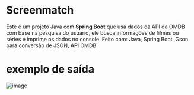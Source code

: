 # Screenmatch

Este é um projeto Java com **Spring Boot** que usa dados da API da OMDB com base na pesquisa do usuário, ele busca informações de filmes ou séries e imprime os dados no console.
Feito com: Java, Spring Boot, Gson para conversão de JSON, API OMDB

# exemplo de saída
![image](https://github.com/user-attachments/assets/f8383e3d-3944-43ad-9234-d6997458742c)
